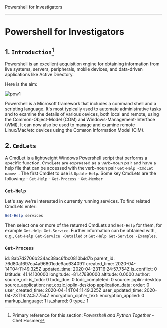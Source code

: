 Powershell for Investigators

* * *
# Powershell for Investigators


## 1. `Introduction`[^1]
[^1]: Primary reference for this section: _Powershell and Python Together_ - Chet Hosmer

Powershell is an excellent acquisition engine for obtaining information from live systems, servers, peripherals, mobile devices, and data-driven applications like Active Directory.  

Here is the aim:

![pow1](/home/kdb/Pictures/notes/pwsh1.png)

Powershell is a Microsoft framework that includes a command shell and a scripting language.  It's most typically used to automate administrative tasks and to examine the details of various devices, both local and remote, using the Common-Object-Model (COM) and Windows-Management-Interface (WMI).  It can now also be used to manage and examine remote Linux/Mac/etc devices using the Common Information Model (CIM).  


## 2. `CmdLets`

A CmdLet is a lightweight Windows Powershell script that performs a specific function.  CmdLets are expressed as a _verb-noun_ pair and have a help file that can be accessed with the verb-noun pair `Get-Help <CmdLet name> `.  The first Cmdlet to use is `Update-Help`.  Some key CmdLets are the following:
    - `Get-Help`
    - `Get-Process`
    - `Get-Member`

### `Get-Help`

Let's say we're interested in currently running services.  To find related CmdLets enter: 
```powershell
Get-Help services
```

Then select one or more of the returned CmdLets and `Get-Help` for them, for example `Get-Help Get-Service`.  Further information can be obtained with, e.g., `Get-Help Get-Service -Detailed` or `Get-Help Get-Service -Examples`.

### `Get-Process`



id: 8ab7d2706b234ac38ac6fbc0810bdd7b
parent_id: 76d80a1697ea4a96801cde9ac634091f
created_time: 2020-04-14T04:11:49.325Z
updated_time: 2020-04-23T16:24:57.754Z
is_conflict: 0
latitude: 41.14100000
longitude: -81.47680000
altitude: 0.0000
author: 
source_url: 
is_todo: 0
todo_due: 0
todo_completed: 0
source: joplin-desktop
source_application: net.cozic.joplin-desktop
application_data: 
order: 0
user_created_time: 2020-04-14T04:11:49.325Z
user_updated_time: 2020-04-23T16:24:57.754Z
encryption_cipher_text: 
encryption_applied: 0
markup_language: 1
is_shared: 0
type_: 1
